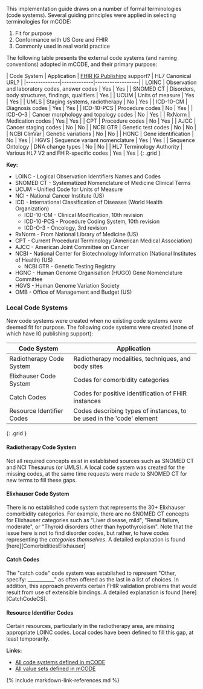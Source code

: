 This implementation guide draws on a number of formal terminologies (code systems). Several guiding principles were applied in selecting terminologies for mCODE:

1. Fit for purpose
2. Conformance with US Core and FHIR
3. Commonly used in real world practice

The following table presents the external code systems (and naming conventions) adopted in mCODE, and their primary purpose:

| Code System | Application | [FHIR IG Publishing](https://confluence.hl7.org/display/FHIR/IG+Publisher+Documentation) support? | HL7 Canonical URL? |
|--------------|-------------|------------------|
| LOINC | Observation and laboratory codes, answer codes | Yes | Yes |
| SNOMED CT | Disorders, body structures, findings, qualifiers | Yes |
| UCUM | Units of measure | Yes | Yes |
| UMLS | Staging systems, radiotherapy | No | Yes |
| ICD-10-CM | Diagnosis codes | Yes | Yes |
| ICD-10-PCS | Procedure codes | No | Yes |
| ICD-O-3 | Cancer morphology and topology codes | No | Yes |
| RxNorm | Medication codes | Yes | Yes |
| CPT | Procedure codes | No | Yes |
| AJCC | Cancer staging codes | No | No |
| NCBI GTR | Genetic test codes | No | No |
| NCBI ClinVar | Genetic variations | No | No |
| HGNC | Gene identification | No | Yes |
| HGVS | Sequence variant nomenclature | Yes | Yes |
| Sequence Ontology | DNA change types | No | No |
| HL7 Terminology Authority  | Various HL7 V2 and FHIR-specific codes | Yes | Yes |
{: .grid }


**Key:**

* LOINC - Logical Observation Identifiers Names and Codes
* SNOMED CT - Systematized Nomenclature of Medicine Clinical Terms
* UCUM - Unified Code for Units of Measure
* NCI - National Cancer Institute (US)
* ICD - International Classification of Diseases (World Health Organization)
  * ICD-10-CM - Clinical Modification, 10th revision
  * ICD-10-PCS - Procedure Coding System, 10th revision
  * ICD-O-3 - Oncology, 3rd revision
* RxNorm - From National Library of Medicine (US)
* CPT - Current Procedural Terminology (American Medical Association)
* AJCC - American Joint Committee on Cancer
* NCBI - National Center for Biotechnology Information (National Institutes of Health) (US)
  * NCBI GTR - Genetic Testing Registry
* HGNC - Human Genome Organisation (HUGO) Gene Nomenclature Committee
* HGVS - Human Genome Variation Society
* OMB - Office of Management and Budget (US)

### Local Code Systems

New code systems were created when no existing code systems were deemed fit for purpose. The following code systems were created (none of which have IG publishing support):

|  Code System | Application |
|--------------|-------------|
| Radiotherapy Code System | Radiotherapy modalities, techniques, and body sites |
| Elixhauser Code System | Codes for comorbidity categories |
| Catch Codes | Codes for positive identification of FHIR instances |
| Resource Identifier Codes | Codes describing types of instances, to be used in the 'code' element |
{: .grid }

#### Radiotherapy Code System

Not all required concepts exist in established sources such as SNOMED CT and NCI Thesaurus (or UMLS). A local code system was created for the missing codes, at the same time requests were made to SNOMED CT for new terms to fill these gaps.

#### Elixhauser Code System

There is no established code system that represents the 30+ Elixhauser comorbidity categories. For example, there are no SNOMED CT concepts for Elixhauser categories such as "Liver disease, mild", "Renal failure, moderate", or "Thyroid disorders other than hypothyroidism". Note that the issue here is not to find disorder codes, but rather, to have codes representing the _categories themselves_. A detailed explanation is found [here][ComorbiditiesElixhauser]

#### Catch Codes

The "catch code" code system was established to represent "Other, specify: ___________" as often offered as the last in a list of choices. In addition, this approach prevents certain FHIR validation problems that would result from use of extensible bindings. A detailed explanation is found [here][CatchCodeCS].

#### Resource Identifier Codes

Certain resources, particularly in the radiotherapy area, are missing appropriate LOINC codes. Local codes have been defined to fill this gap, at least temporarily.

**Links:**

* [All code systems defined in mCODE](http://build.fhir.org/ig/HL7/fhir-mCODE-ig/branches/master/artifacts.html#terminology-code-systems)
* [All value sets defined in mCODE](http://build.fhir.org/ig/HL7/fhir-mCODE-ig/branches/master/artifacts.html#terminology-value-sets)

{% include markdown-link-references.md %}
